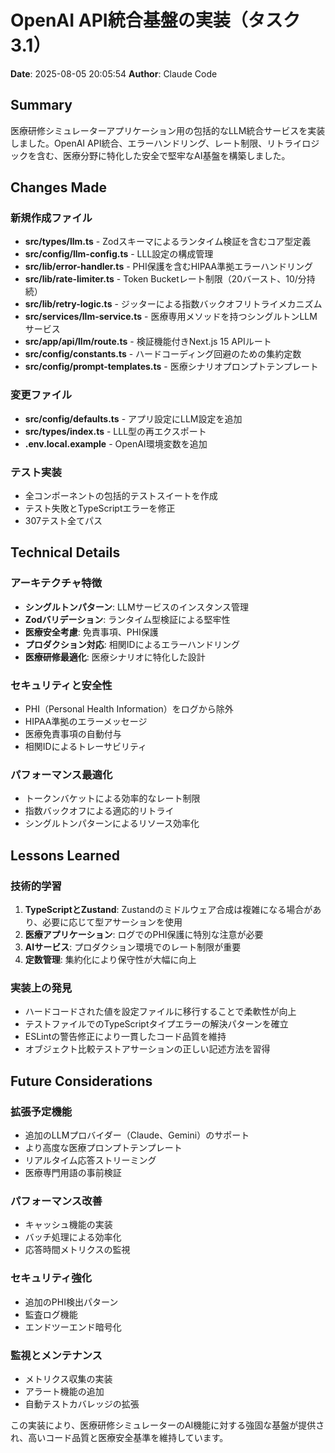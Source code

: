 # OpenAI API統合基盤の実装（タスク3.1）

**Date**: 2025-08-05 20:05:54
**Author**: Claude Code

## Summary
医療研修シミュレーターアプリケーション用の包括的なLLM統合サービスを実装しました。OpenAI API統合、エラーハンドリング、レート制限、リトライロジックを含む、医療分野に特化した安全で堅牢なAI基盤を構築しました。

## Changes Made

### 新規作成ファイル
- **src/types/llm.ts** - Zodスキーマによるランタイム検証を含むコア型定義
- **src/config/llm-config.ts** - LLL設定の構成管理
- **src/lib/error-handler.ts** - PHI保護を含むHIPAA準拠エラーハンドリング
- **src/lib/rate-limiter.ts** - Token Bucketレート制限（20バースト、10/分持続）
- **src/lib/retry-logic.ts** - ジッターによる指数バックオフリトライメカニズム
- **src/services/llm-service.ts** - 医療専用メソッドを持つシングルトンLLMサービス
- **src/app/api/llm/route.ts** - 検証機能付きNext.js 15 APIルート
- **src/config/constants.ts** - ハードコーディング回避のための集約定数
- **src/config/prompt-templates.ts** - 医療シナリオプロンプトテンプレート

### 変更ファイル
- **src/config/defaults.ts** - アプリ設定にLLM設定を追加
- **src/types/index.ts** - LLL型の再エクスポート
- **.env.local.example** - OpenAI環境変数を追加

### テスト実装
- 全コンポーネントの包括的テストスイートを作成
- テスト失敗とTypeScriptエラーを修正
- 307テスト全てパス

## Technical Details

### アーキテクチャ特徴
- **シングルトンパターン**: LLMサービスのインスタンス管理
- **Zodバリデーション**: ランタイム型検証による堅牢性
- **医療安全考慮**: 免責事項、PHI保護
- **プロダクション対応**: 相関IDによるエラーハンドリング
- **医療研修最適化**: 医療シナリオに特化した設計

### セキュリティと安全性
- PHI（Personal Health Information）をログから除外
- HIPAA準拠のエラーメッセージ
- 医療免責事項の自動付与
- 相関IDによるトレーサビリティ

### パフォーマンス最適化
- トークンバケットによる効率的なレート制限
- 指数バックオフによる適応的リトライ
- シングルトンパターンによるリソース効率化

## Lessons Learned

### 技術的学習
1. **TypeScriptとZustand**: Zustandのミドルウェア合成は複雑になる場合があり、必要に応じて型アサーションを使用
2. **医療アプリケーション**: ログでのPHI保護に特別な注意が必要
3. **AIサービス**: プロダクション環境でのレート制限が重要
4. **定数管理**: 集約化により保守性が大幅に向上

### 実装上の発見
- ハードコードされた値を設定ファイルに移行することで柔軟性が向上
- テストファイルでのTypeScriptタイプエラーの解決パターンを確立
- ESLintの警告修正により一貫したコード品質を維持
- オブジェクト比較テストアサーションの正しい記述方法を習得

## Future Considerations

### 拡張予定機能
- 追加のLLMプロバイダー（Claude、Gemini）のサポート
- より高度な医療プロンプトテンプレート
- リアルタイム応答ストリーミング
- 医療専門用語の事前検証

### パフォーマンス改善
- キャッシュ機能の実装
- バッチ処理による効率化
- 応答時間メトリクスの監視

### セキュリティ強化
- 追加のPHI検出パターン
- 監査ログ機能
- エンドツーエンド暗号化

### 監視とメンテナンス
- メトリクス収集の実装
- アラート機能の追加
- 自動テストカバレッジの拡張

この実装により、医療研修シミュレーターのAI機能に対する強固な基盤が提供され、高いコード品質と医療安全基準を維持しています。